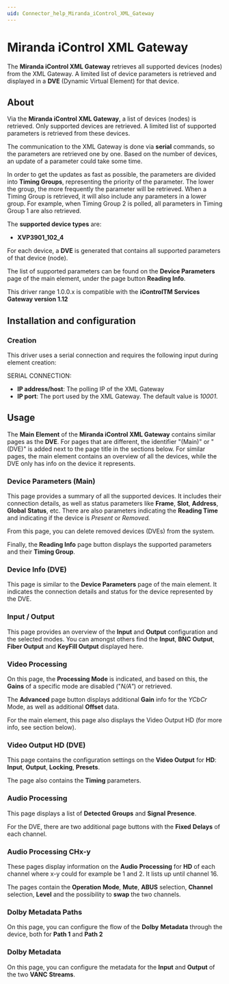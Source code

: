 ```yaml
---
uid: Connector_help_Miranda_iControl_XML_Gateway
---
```


# Miranda iControl XML Gateway

The **Miranda iControl XML Gateway** retrieves all supported devices (nodes) from the XML Gateway. A limited list of device parameters is retrieved and displayed in a **DVE** (Dynamic Virtual Element) for that device.

## About

Via the **Miranda iControl XML Gateway**, a list of devices (nodes) is retrieved. Only supported devices are retrieved. A limited list of supported parameters is retrieved from these devices.

The communication to the XML Gateway is done via **serial** commands, so the parameters are retrieved one by one. Based on the number of devices, an update of a parameter could take some time.

In order to get the updates as fast as possible, the parameters are divided into **Timing Groups**, representing the priority of the parameter. The lower the group, the more frequently the parameter will be retrieved. When a Timing Group is retrieved, it will also include any parameters in a lower group. For example, when Timing Group 2 is polled, all parameters in Timing Group 1 are also retrieved.

The **supported device types** are:

- **XVP3901_102_4**

For each device, a **DVE** is generated that contains all supported parameters of that device (node).

The list of supported parameters can be found on the **Device Parameters** page of the main element, under the page button **Reading Info**.

This driver range 1.0.0.x is compatible with the **iControlTM Services Gateway version 1.12**

## Installation and configuration

### Creation

This driver uses a serial connection and requires the following input during element creation:

SERIAL CONNECTION:

- **IP address/host**: The polling IP of the XML Gateway
- **IP port**: The port used by the XML Gateway. The default value is *10001*.

## Usage

The **Main** **Element** of the **Miranda iControl XML Gateway** contains similar pages as the **DVE**. For pages that are different, the identifier "(Main)" or "(DVE)" is added next to the page title in the sections below. For similar pages, the main element contains an overview of all the devices, while the DVE only has info on the device it represents.

### Device Parameters (Main)

This page provides a summary of all the supported devices. It includes their connection details, as well as status parameters like **Frame**, **Slot**, **Address**, **Global** **Status**, etc. There are also parameters indicating the **Reading Time** and indicating if the device is *Present* or *Removed.*

From this page, you can delete removed devices (DVEs) from the system.

Finally, the **Reading Info** page button displays the supported parameters and their **Timing Group**.

### Device Info (DVE)

This page is similar to the **Device Parameters** page of the main element. It indicates the connection details and status for the device represented by the DVE.

### Input / Output

This page provides an overview of the **Input** and **Output** configuration and the selected modes. You can amongst others find the **Input**, **BNC Output**, **Fiber Output** and **KeyFill Output** displayed here.

### Video Processing

On this page, the **Processing Mode** is indicated, and based on this, the **Gains** of a specific mode are disabled ("*N/A"*) or retrieved.

The **Advanced** page button displays additional **Gain** info for the *YCbCr* Mode, as well as additional **Offset** data.

For the main element, this page also displays the Video Output HD (for more info, see section below).

### Video Output HD (DVE)

This page contains the configuration settings on the **Video Output** for **HD**: **Input**, **Output**, **Locking**, **Presets**.

The page also contains the **Timing** parameters.

### Audio Processing

This page displays a list of **Detected** **Groups** and **Signal** **Presence**.

For the DVE, there are two additional page buttons with the **Fixed** **Delays** of each channel.

### Audio Processing CHx-y

These pages display information on the **Audio** **Processing** for **HD** of each channel where x-y could for example be 1 and 2. It lists up until channel 16.

The pages contain the **Operation** **Mode**, **Mute**, **ABUS** selection, **Channel** selection, **Level** and the possibility to **swap** the two channels.

### Dolby Metadata Paths

On this page, you can configure the flow of the **Dolby** **Metadata** through the device, both for **Path 1** and **Path 2**

### Dolby Metadata

On this page, you can configure the metadata for the **Input** and **Output** of the two **VANC** **Streams**.
